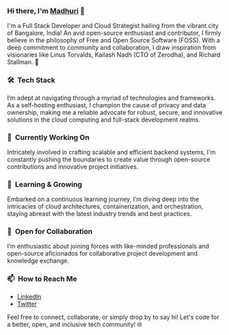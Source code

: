 ### Hi there, I'm [Madhuri](https://github.com/stokedowl) 🦉

I'm a Full Stack Developer and Cloud Strategist hailing from the vibrant city of Bangalore, India! An avid open-source enthusiast and contributor, I firmly believe in the philosophy of Free and Open Source Software (FOSS). With a deep commitment to community and collaboration, I draw inspiration from visionaries like Linus Torvalds, Kailash Nadh (CTO of Zerodha), and Richard Stallman. 🚀

### 🛠 &nbsp;Tech Stack
I’m adept at navigating through a myriad of technologies and frameworks. As a self-hosting enthusiast, I champion the cause of privacy and data ownership, making me a reliable advocate for robust, secure, and innovative solutions in the cloud computing and full-stack development realms.

### 🔭 &nbsp;Currently Working On
Intricately involved in crafting scalable and efficient backend systems, I'm constantly pushing the boundaries to create value through open-source contributions and innovative project initiatives. 

### 🌱 &nbsp;Learning & Growing
Embarked on a continuous learning journey, I’m diving deep into the intricacies of cloud architectures, containerization, and orchestration, staying abreast with the latest industry trends and best practices.

### 👯 &nbsp;Open for Collaboration
I’m enthusiastic about joining forces with like-minded professionals and open-source aficionados for collaborative project development and knowledge exchange.

### 📫 &nbsp;How to Reach Me
- [LinkedIn](https://www.linkedin.com/in/stokedowl/)
- [Twitter](https://twitter.com/stokedowl_)


Feel free to connect, collaborate, or simply drop by to say hi! Let's code for a better, open, and inclusive tech community! 🌐
